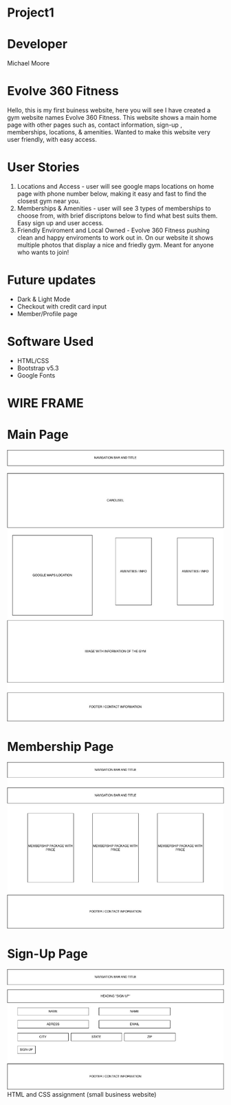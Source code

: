 # Project1 
# Developer 
Michael Moore 
# Evolve 360 Fitness
Hello, this is my first buiness website, here you will see I have created a gym website names Evolve 360 Fitness. This website shows a main home page with other pages such as, contact information, sign-up , memberships, locations, & amenities. Wanted to make this website very user friendly, with easy access.
# User Stories
1. Locations and Access - user will see google maps locations on home page with phone number below, making it easy and fast to find the closest gym near you.
2. Memberships & Amenities - user will see 3 types of memberships to choose from, with brief discriptons below to find what best suits them. Easy sign up and user access.
3. Friendly Enviroment and Local Owned - Evolve 360 Fitness pushing clean and happy enviroments to work out in. On our website it shows multiple photos that display a nice and friedly gym. Meant for anyone who wants to join!
# Future updates 
- Dark & Light Mode
- Checkout with credit card input
- Member/Profile page
# Software Used
- HTML/CSS
- Bootstrap v5.3
- Google Fonts
# WIRE FRAME
# Main Page
![alt text](./images/WIREFRAME1.jpg)
# Membership Page
![alt text](./images/WIREFRAME.jpeg)
# Sign-Up Page
![alt text](./images/WIREFRAM2.jpg)
HTML and CSS assignment (small business website)
